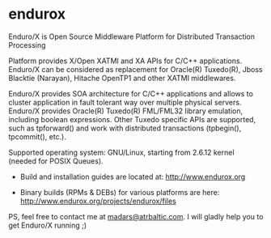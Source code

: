 # endurox
Enduro/X is Open Source Middleware Platform for Distributed Transaction Processing

Platform provides X/Open XATMI and XA APIs for C/C++ applications. Enduro/X can be considered as replacement for Oracle(R) Tuxedo(R), Jboss Blacktie (Narayan), Hitache OpenTP1 and other XATMI middlewares.

Enduro/X provides SOA architecture for C/C++ applications and allows to cluster application in fault tolerant way over multiple physical servers. Enduro/X provides Oracle(R) Tuxedo(R) FML/FML32 library emulation, including boolean expressions. Other Tuxedo specific APIs are supported, such as tpforward() and work with distributed transactions (tpbegin(), tpcommit(), etc.).

Supported operating system: GNU/Linux, starting from 2.6.12 kernel (needed for POSIX Queues).

- Build and installation guides are located at: http://www.endurox.org

- Binary builds (RPMs & DEBs) for various platforms are here: http://www.endurox.org/projects/endurox/files

PS, feel free to contact me at madars@atrbaltic.com. I will gladly help you to get Enduro/X running ;)
